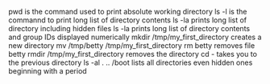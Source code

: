 pwd is the command used to print absolute working directory
ls -l is the commannd to print long list of directory contents
ls -la prints long list of directory including hidden files
ls -la prints long list of directory contents and group IDs displayed numerically
mkdir /tmp/my_first_directory creates a new directory
mv /tmp/betty /tmp/my_first_directory
rm betty removes file betty
rmdir /tmp/my_first_directory removes the directory
cd - takes you to the previous directory
ls -al . .. /boot lists all directories even hidden ones beginning with a period
